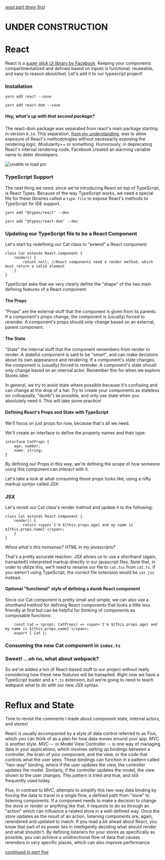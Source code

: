 *[read part three first](https://github.com/Hypaethral/javascript-projects/blob/master/environment-setup/03-typescript.md)*

# UNDER CONSTRUCTION

# React

React is a [super slick UI library by Facebook](https://facebook.github.io/react/). Keeping your components compartmentalized and defined based on inputs is functional, reuseable, and easy to reason about/test.  Let's add it to our typescript project!

### Installation

`yarn add react --save`

`yarn add react-dom --save`

##### Hey, what's up with that second package?

The react-dom package was separated from react's main package starting in version `0.14`.  This separation, [from my understanding](https://facebook.github.io/react/blog/2015/09/10/react-v0.14-rc1.html), was to allow exposure of React's methodologies without necessarily exposing the rendering logic.  Modularity++ or something. Humorously, in deprecating React's internal rendering code, Facebook created an alarming variable name to deter developers:

![unable to load pic](https://github.com/Hypaethral/javascript-projects/blob/master/environment-setup/images/secret_internals.png "oh jeez, I guess these guys don't f*** around")

### TypeScript Support

The next thing we need, since we're introducing React on top of TypeScript, is React Types.  Because of the way TypeScript works, we need a special file for these libraries called a `type file` to expose React's methods to TypeScript for IDE support.

`yarn add "@types/react" --dev`

`yarn add "@types/react-dom" --dev`

### Updating our TypeScript file to be a React Component

Let's start by redefining our Cat class to "extend" a React component:

```
class Cat extends React.Component {
    render() {
        return null; //React components need a render method, which must return a valid element
    }
}
```

TypeScript asks that we very clearly define the "shape" of the two main defining features of a React component:

#### The Props

"Props" are the external stuff that the component is given from its parents.  If a component's props change, the component is (usually) forced to rerender.  A component's props should *only* change based on an external, parent component.

#### The State

"State" the internal stuff that the component remembers from render to render. A stateful component is said to be "smart", and can make decisions about its own appearance and rendering.  If a component's state changes, the component is (usually) forced to rerender.  A component's state should *only* change based on an internal actor. Remember this for when we explore Stores later.

In general, we try to avoid state where possible because it's confusing and can change at the drop of a hat.  Try to create your components as stateless (or colloquially, "dumb") as possible, and only use state when you absolutely need it.  This will take some practice!


#### Defining React's Props and State with TypeScript

We'll focus on just props for now, because that's all we need.

We'll create an interface to define the property names and their type:

```
interface CatProps {
    age: number;
    name: string;
}
```

By defining our Props in this way, we're defining the scope of how someone using this component can interact with it.

Let's take a look at what consuming these props looks like, using a nifty markup syntax called JSX:

### JSX

Let's revisit our Cat class's render method and update it to the following:

```
class Cat extends React.Component {
    render() {
        return <span>`I'm ${this.props.age} and my name is ${this.props.name}`</span>;
    }
}
```

*Whoa what's this nonsense?  HTML in my javascripts?*

That's a pretty accurate reaction.  JSX allows us to use a shorthand (again, transpiled!) interpreted markup directly in our javascript files.  Note that, in order to utilize this, we'll need to rename our file to `cat.tsx` from `cat.ts`.  If you weren't using TypeScript, the correct file extension would be `cat.jsx` instead.

#### Optional "functional" style of defining a dumb React component

Since our Cat component is pretty small and simple, we can also use a shorthand method for defining React components that looks a little less friendly at first but can be helpful for thinking of components as composable functions:

```
    const Cat = (props: CatProps) => <span>`I'm ${this.props.age} and my name is ${this.props.name}`</span>;
    export { Cat };
```

### Consuming the new Cat component in `index.ts`

### Sweet!  ...oh no, what about webpack?

So we've added a ton of React-based stuff to our project without really considering how these new features will be transpiled.  Right now we have a TypeScript loader and a `*.ts` extension, but we're going to need to teach webpack what to do with our new JSX syntax.


# Reflux and State
Time to revisit the comments I made about component state, internal actors, and stores!

React is usually accompanied by a style of data control referred to as Flux, which you can think of as a plan for how data moves around your app.  MVC is another style.  MVC -- or Model View Controller -- is one way of managing data in your applications, which involves setting up bindings between a controller, the brain of your component, and the view, or the code that controls what the user sees.  These bindings can function in a pattern called "two-way" binding, where if the user updates the view, the controller updates the model.  Similarly, if the controller updates the model, the view shown to the user changes.  This pattern is tried and true, and still frequently used today.

Flux, in contrast to MVC, attempts to simplify this two-way data binding by forcing the data to travel in a single flow, a defined path from "store" to listening components.  If a component needs to make a decision to change the store or render or anything like that, it requests to do so through an "action" which can influence a related store in a well-defined way.  Once the store updates as the result of an action, listening components are, again, rerendered and updated to match.  If you read a bit ahead about React, you know that part of its power lies in intelligently deciding what should render and what shouldn't.  By defining listeners for your stores as specifically as possible, you can achieve a unidirectional flow of data that causes rerenders in very specific places, which can also improve performance.  

*[continued in part five](https://github.com/Hypaethral/javascript-projects/blob/master/environment-setup/05-additional-stuff.md)*
